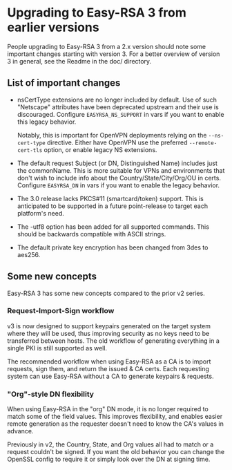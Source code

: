 # Upgrading to Easy-RSA 3 from earlier versions

People upgrading to Easy-RSA 3 from a 2.x version should note some important changes starting with version 3. For a better overview of version 3 in general, see the Readme in the doc/ directory.

## List of important changes

* nsCertType extensions are no longer included by default. Use of such "Netscape" attributes have been deprecated upstream and their use is discouraged. Configure `EASYRSA_NS_SUPPORT` in vars if you want to enable this legacy behavior.

  Notably, this is important for OpenVPN deployments relying on the `--ns-cert-type` directive. Either have OpenVPN use the preferred `--remote-cert-tls` option, or enable legacy NS extensions.

* The default request Subject \(or DN, Distinguished Name\) includes just the commonName. This is more suitable for VPNs and environments that don't wish to include info about the Country/State/City/Org/OU in certs. Configure `EASYRSA_DN` in vars if you want to enable the legacy behavior.
* The 3.0 release lacks PKCS\#11 \(smartcard/token\) support. This is anticipated to be supported in a future point-release to target each platform's need.
* The -utf8 option has been added for all supported commands. This should be backwards compatible with ASCII strings.
* The default private key encryption has been changed from 3des to aes256.

## Some new concepts

Easy-RSA 3 has some new concepts compared to the prior v2 series.

### Request-Import-Sign workflow

v3 is now designed to support keypairs generated on the target system where they will be used, thus improving security as no keys need to be transferred between hosts. The old workflow of generating everything in a single PKI is still supported as well.

The recommended workflow when using Easy-RSA as a CA is to import requests, sign them, and return the issued & CA certs. Each requesting system can use Easy-RSA without a CA to generate keypairs & requests.

### "Org"-style DN flexibility

When using Easy-RSA in the "org" DN mode, it is no longer required to match some of the field values. This improves flexibility, and enables easier remote generation as the requester doesn't need to know the CA's values in advance.

Previously in v2, the Country, State, and Org values all had to match or a request couldn't be signed. If you want the old behavior you can change the OpenSSL config to require it or simply look over the DN at signing time.

